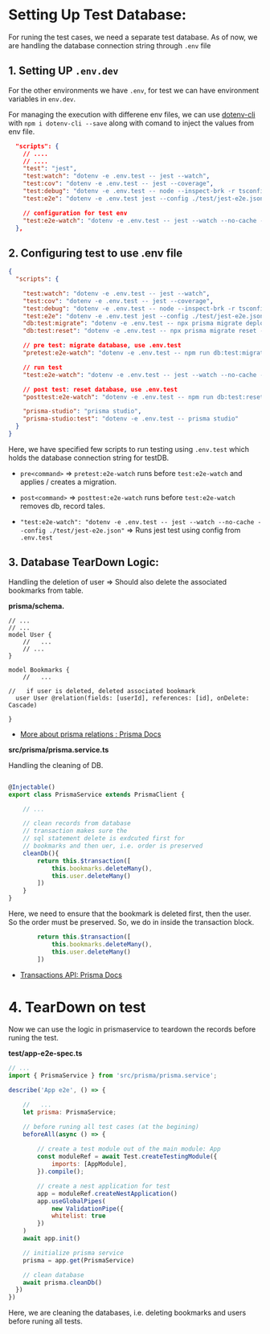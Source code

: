 # Setting Up Test Database:

For runing the test cases, we need a separate test database. As of now, we are handling the database connection string through `.env` file

## 1. Setting UP ``.env.dev``

For the other environments we have `.env`, for test we can have environment variables in ``env.dev``. 

For managing the execution with differene env files, we can use [dotenv-cli](https://www.npmjs.com/package/dotenv-cli) with ``npm i dotenv-cli --save`` along with comand to inject the values from env file.

```json
  "scripts": {
    // ....
    // ....
    "test": "jest",
    "test:watch": "dotenv -e .env.test -- jest --watch",
    "test:cov": "dotenv -e .env.test -- jest --coverage",
    "test:debug": "dotenv -e .env.test -- node --inspect-brk -r tsconfig-paths/register -r ts-node/register node_modules/.bin/jest --runInBand",
    "test:e2e": "dotenv -e .env.test jest --config ./test/jest-e2e.json",

    // configuration for test env
    "test:e2e-watch": "dotenv -e .env.test -- jest --watch --no-cache --config ./test/jest-e2e.json"
  },
```

## 2. Configuring test to use .env file

```json
{
  "scripts": {

    "test:watch": "dotenv -e .env.test -- jest --watch",
    "test:cov": "dotenv -e .env.test -- jest --coverage",
    "test:debug": "dotenv -e .env.test -- node --inspect-brk -r tsconfig-paths/register -r ts-node/register node_modules/.bin/jest --runInBand",
    "test:e2e": "dotenv -e .env.test jest --config ./test/jest-e2e.json",
    "db:test:migrate": "dotenv -e .env.test -- npx prisma migrate deploy",
    "db:test:reset": "dotenv -e .env.test -- npx prisma migrate reset --force",

    // pre test: migrate database, use .env.test
    "pretest:e2e-watch": "dotenv -e .env.test -- npm run db:test:migrate",

    // run test
    "test:e2e-watch": "dotenv -e .env.test -- jest --watch --no-cache --config ./test/jest-e2e.json",

    // post test: reset database, use .env.test
    "posttest:e2e-watch": "dotenv -e .env.test -- npm run db:test:reset",

    "prisma-studio": "prisma studio",
    "prisma-studio:test": "dotenv -e .env.test -- prisma studio"
  }
}
```

Here, we have specified few scripts to run testing using `.env.test` which holds the database connection string for testDB.

- ``pre<command>`` => ``pretest:e2e-watch`` runs before ``test:e2e-watch`` and applies / creates a migration.

- ``post<command>`` => ``posttest:e2e-watch`` runs before ``test:e2e-watch`` removes db, record tales.

- ``"test:e2e-watch": "dotenv -e .env.test -- jest --watch --no-cache --config ./test/jest-e2e.json"`` => Runs jest test using config from ``.env.test``

## 3. Database TearDown Logic:

Handling the deletion of user => Should also delete the associated bookmarks from table.

**prisma/schema.**
```prisma
// ...
// ...
model User {
    //   ...
    // ...
}

model Bookmarks {
    //   ...

//   if user is deleted, deleted associated bookmark
  user User @relation(fields: [userId], references: [id], onDelete: Cascade)

}
```

- [More about prisma relations : Prisma Docs](https://www.prisma.io/docs/orm/prisma-schema/data-model/relations)

**src/prisma/prisma.service.ts**

Handling the cleaning of DB.

```js

@Injectable()
export class PrismaService extends PrismaClient {

    // ...

    // clean records from database
    // transaction makes sure the 
    // sql statement delete is exdcuted first for
    // bookmarks and then uer, i.e. order is preserved
    cleanDb(){
        return this.$transaction([
            this.bookmarks.deleteMany(),
            this.user.deleteMany()
        ])
    }
}
```
Here, we need to ensure that the bookmark is deleted first, then the user. So the order must be preserved. So, we do in inside the transaction block.

```js
        return this.$transaction([
            this.bookmarks.deleteMany(),
            this.user.deleteMany()
        ])
```

- [Transactions API: Prisma Docs](https://www.prisma.io/docs/orm/prisma-client/queries/transactions#the-transaction-api)

# 4. TearDown on test

Now we can use the logic in prismaservice to teardown the records before runing the test.

**test/app-e2e-spec.ts**
```js
// ...
import { PrismaService } from 'src/prisma/prisma.service';

describe('App e2e', () => {

    //   ...
    let prisma: PrismaService;

    // before runing all test cases (at the begining)
    beforeAll(async () => {
    
        // create a test module out of the main module: App
        const moduleRef = await Test.createTestingModule({
            imports: [AppModule],
        }).compile();

        // create a nest application for test
        app = moduleRef.createNestApplication()
        app.useGlobalPipes(
            new ValidationPipe({
            whitelist: true
        })
    )
    await app.init()

    // initialize prisma service
    prisma = app.get(PrismaService)

    // clean database
    await prisma.cleanDb()
  })
})
```

Here, we are cleaning the databases, i.e. deleting bookmarks and users before runing all tests.

